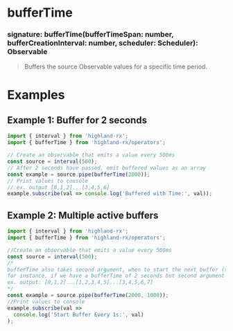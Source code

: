 # bufferTime
### signature: bufferTime(bufferTimeSpan: number, bufferCreationInterval: number, scheduler: Scheduler): Observable
> Buffers the source Observable values for a specific time period.

# Examples
## Example 1: Buffer for 2 seconds
```javascript
import { interval } from 'highland-rx';
import { bufferTime } from 'highland-rx/operators';

// Create an observable that emits a value every 500ms
const source = interval(500);
// After 2 seconds have passed, emit buffered values as an array
const example = source.pipe(bufferTime(2000));
// Print values to console
// ex. output [0,1,2]...[3,4,5,6]
example.subscribe(val => console.log('Buffered with Time:', val));
```

## Example 2: Multiple active buffers
```javascript
import { interval } from 'highland-rx';
import { bufferTime } from 'highland-rx/operators';

//Create an observable that emits a value every 500ms
const source = interval(500);
/*
bufferTime also takes second argument, when to start the next buffer (time in ms)
for instance, if we have a bufferTime of 2 seconds but second argument (bufferCreationInterval) of 1 second:
ex. output: [0,1,2]...[1,2,3,4,5]...[3,4,5,6,7]
*/
const example = source.pipe(bufferTime(2000, 1000));
//Print values to console
example.subscribe(val =>
  console.log('Start Buffer Every 1s:', val)
);
```